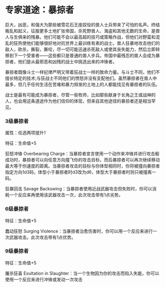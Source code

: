 # 专家道途：暴掠者

巨大，凶恶，和强大为那些被雪花石王座奴役的兽人士兵带来了可怕的名声。终结叛乱和起义，征服更多土地扩张帝国，杀死野兽人、海盗和其他无数的生命，是兽人与生俱来的残暴。他们可能不会以最高超的技巧或策略作战，但他们对野蛮和混乱的狂热使他们能够很好地对抗世界上最训练有素的战士。兽人狂暴地攻击他们的敌人，砍杀，撕裂，撕咬，尽一切可能迅速杀死敌人或使其丧失能力，然后立即转移到下一个受害者——这些都只是普通的兽人步兵。帝国中最残忍的兽人会成为暴掠者，他们是从最邪恶和凶残的战士中挑选出来的冲锋者。

暴掠者既像斗士一样纪律严明又带着狂战士一样的致命力量。与斗士不同，他们不擅长特定的技术;与狂战士不同他们的愤怒并没有支配他们。虽然暴掠者在兽人中最多，但几乎任何生活在苦难和暴力频发的土地上的人都能找见有暴掠者的队伍。

战士是最有可能成为暴掠者，尽管一些牧师，比如那些献身于长角之王或战神的人，也会用这条道途作为他们信仰的体现，但来自其他途径的暴掠者还是相当罕见。

### 3级暴掠者

属性：任选两项提升1

特征：生命值+5

狂怒冲锋 Overbearing
Charge：当暴掠者宣言使用一个动作来冲锋并进行攻击骰成功时，暴掠者可以向任意方向撞飞你的攻击目标，而后暴掠者可以再次继续移动最大等于你速度的距离。当暴掠者攻击的目标与你体型相同时，你将被撞向暴掠者指定方向1d3码，体型小于暴掠者时d3改为d6，体型大于暴掠者时则只被撞离一码。

狂暴回击 Savage
Backswing：当暴掠者使用近战武器攻击但失败时，你可以消耗一个反应来再使用该武器攻击一次，此次攻击带有1点劣势。

### 6级暴掠者

特征：生命值+5

蠢动狂怒 Surging
Violence：当暴掠者治愈伤害时，你可以用一个反应来进行一次武器攻击。此次攻击带有1点优势。

### 9级暴掠者

特征：生命值+5

屠杀狂喜 Exultation in
Slaughter：当一个生物因为你的攻击而陷入失能，你可以使用一个反应来进行冲锋或发动一次攻击

 
